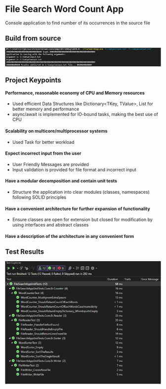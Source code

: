 # File Search Word Count App
Console application to find number of its occurrences in the source file

## Build from source
![run](run.png)

## Project Keypoints
#### Performance, reasonable economy of CPU and Memory resources
- Used efficient Data Structures like Dictionary<TKey, TValue>, List<T> for better memory and performance
- async/await is implemented for IO-bound tasks, making the best use of CPU

####  Scalability on multicore/multiprocessor systems
- Used Task for better workload

#### Expect incorrect input from the user
- User Friendly Messages are provided
- Input validation is provided for file format and incorrect input

#### Have a modular decomposition and contain unit tests
- Structure the application into clear modules (classes, namespaces) following SOLID principles

#### Have a convenient architecture for further expansion of functionality
- Ensure classes are open for extension but closed for modification by using interfaces and abstract classes

#### Have a description of the architecture in any convenient form

## Test Results
![testresults](testresults.png)